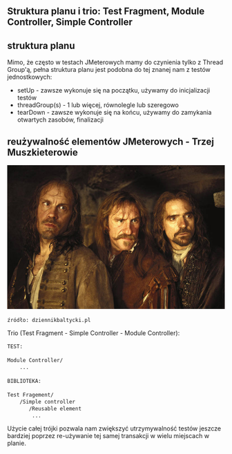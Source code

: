 ## Struktura planu i trio: Test Fragment, Module Controller, Simple Controller


## struktura planu

Mimo, że często w testach JMeterowych mamy do czynienia tylko z Thread Group'ą, pełna struktura planu jest podobna do tej znanej nam z testów jednostkowych:

- setUp - zawsze wykonuje się na początku, używamy do inicjalizacji testów
- threadGroup(s) - 1 lub więcej, równolegle lub szeregowo
- tearDown - zawsze wykonuje się na końcu, używamy do zamykania otwartych zasobów, finalizacji


## reużywalność elementów JMeterowych - Trzej Muszkieterowie

![trio](img/3.jpg)

    źródło: dziennikbaltycki.pl

Trio (Test Fragment - Simple Controller - Module Controller):
```
TEST:

Module Controller/
    ...

BIBLIOTEKA:

Test Fragement/
    /Simple controller
       /Reusable element
        ...
```

Użycie całej trójki pozwala nam zwiększyć utrzymywalność testów jeszcze bardziej poprzez re-używanie tej samej transakcji w wielu miejscach w planie.